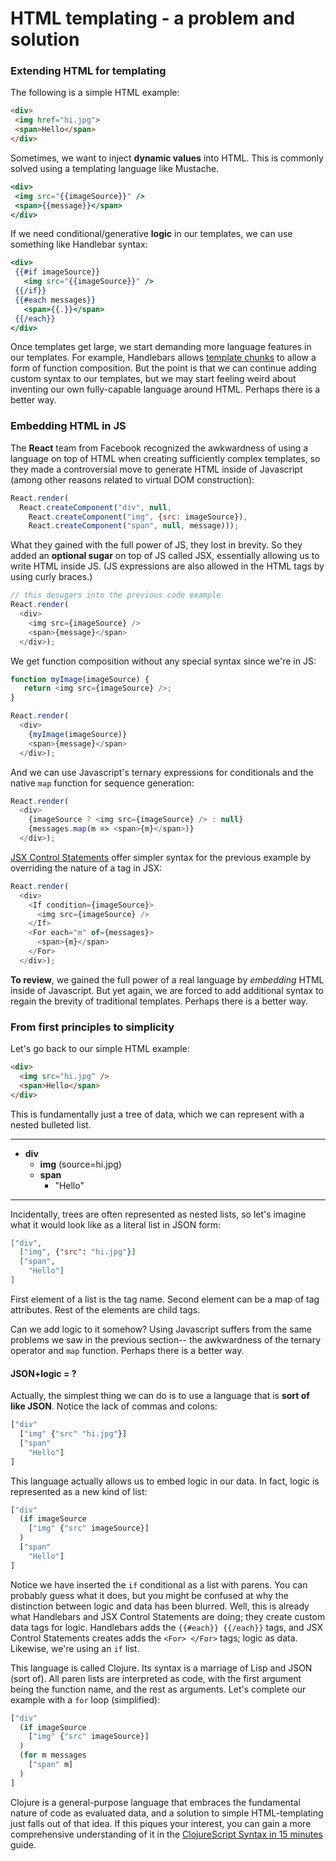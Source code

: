 # HTML templating - a problem and solution

### Extending HTML for templating

The following is a simple HTML example:

```html
<div>
 <img href="hi.jpg">
 <span>Hello</span>
</div>
```

Sometimes, we want to inject __dynamic values__ into HTML.  This is commonly
solved using a templating language like Mustache.

```handlebars
<div>
 <img src="{{imageSource}}" />
 <span>{{message}}</span>
</div>
```

If we need conditional/generative __logic__ in our templates, we can use
something like Handlebar syntax:

```handlebars
<div>
 {{#if imageSource}}
   <img src="{{imageSource}}" />
 {{/if}}
 {{#each messages}}
   <span>{{.}}</span>
 {{/each}}
</div>
```

Once templates get large, we start demanding more language features in our
templates.  For example, Handlebars allows [template
chunks](http://handlebarsjs.com/#helpers) to allow a form of function
composition.  But the point is that we can continue adding custom syntax to our
templates, but we may start feeling weird about inventing our own fully-capable
language around HTML.  Perhaps there is a better way.

### Embedding HTML in JS

The __React__ team from Facebook recognized the awkwardness of using a language
on top of HTML when creating sufficiently complex templates, so they made a
controversial move to generate HTML inside of Javascript (among other reasons
related to virtual DOM construction):

```javascript
React.render(
  React.createComponent("div", null,
    React.createComponent("img", {src: imageSource}),
    React.createComponent("span", null, message)));
```

What they gained with the full power of JS, they lost in brevity.  So they
added an __optional sugar__ on top of JS called JSX, essentially allowing us to
write HTML inside JS. (JS expressions are also allowed in the HTML tags by
using curly braces.)

```javascript
// this desugars into the previous code example
React.render(
  <div>
    <img src={imageSource} />
    <span>{message}</span>
  </div>);
```

We get function composition without any special syntax since we're in JS:

```javascript
function myImage(imageSource) {
   return <img src={imageSource} />;
}

React.render(
  <div>
    {myImage(imageSource)}
    <span>{message}</span>
  </div>);
```

And we can use Javascript's ternary expressions for conditionals and the native
`map` function for sequence generation:

```javascript
React.render(
  <div>
    {imageSource ? <img src={imageSource} /> : null}
    {messages.map(m => <span>{m}</span>)}
  </div>);
```

[JSX Control Statements](https://github.com/valtech-au/jsx-control-statements)
offer simpler syntax for the previous example by overriding the nature of a tag
in JSX:

```javascript
React.render(
  <div>
    <If condition={imageSource}>
      <img src={imageSource} />
    </If>
    <For each="m" of={messages}>
      <span>{m}</span>
    </For>
  </div>);
```

__To review__, we gained the full power of a real language by _embedding_ HTML
inside of Javascript.  But yet again, we are forced to add additional syntax to
regain the brevity of traditional templates.  Perhaps there is a better way.

### From first principles to simplicity

Let's go back to our simple HTML example:

```html
<div>
  <img src="hi.jpg" />
  <span>Hello</span>
</div>
```

This is fundamentally just a tree of data, which we can represent with a nested
bulleted list.

----

- __div__
  - __img__ (source=hi.jpg)
  - __span__
    - "Hello"

----

Incidentally, trees are often represented as nested lists, so let's imagine
what it would look like as a literal list in JSON form:

```json
["div",
  ["img", {"src": "hi.jpg"}]
  ["span",
    "Hello"]
]
```

First element of a list is the tag name.  Second element can be a map of tag
attributes.  Rest of the elements are child tags.

Can we add logic to it somehow?  Using Javascript suffers from the same
problems we saw in the previous section-- the awkwardness of the ternary
operator and `map` function.  Perhaps there is a better way.

#### JSON+logic = ?

Actually, the simplest thing we can do is to use a language that is __sort of
like JSON__.  Notice the lack of commas and colons:

```clojure
["div"
  ["img" {"src" "hi.jpg"}]
  ["span"
    "Hello"]
]
```

This language actually allows us to embed logic in our data.  In fact, logic is
represented as a new kind of list:

```clojure
["div"
  (if imageSource
    ["img" {"src" imageSource}]
  )
  ["span"
    "Hello"]
]
```

Notice we have inserted the `if` conditional as a list with parens.  You can
probably guess what it does, but you might be confused at why the distinction
between logic and data has been blurred.  Well, this is already what Handlebars
and JSX Control Statements are doing; they create custom data tags for logic.
Handlebars adds the `{{#each}} {{/each}}` tags, and JSX Control Statements
creates adds the `<For> </For>` tags; logic as data.  Likewise, we're using an
`if` list.

This language is called Clojure.  Its syntax is a marriage of Lisp and JSON
(sort of).  All paren lists are interpreted as code, with the first argument
being the function name, and the rest as arguments.  Let's complete our example
with a `for` loop (simplified):

```clojure
["div"
  (if imageSource
    ["img" {"src" imageSource}]
  )
  (for m messages
    ["span" m]
  )
]
```

Clojure is a general-purpose language that embraces the fundamental nature of
code as evaluated data, and a solution to simple HTML-templating just falls out
of that idea.  If this piques your interest, you can gain a more comprehensive
understanding of it in the [ClojureScript Syntax in 15
minutes](https://github.com/shaunlebron/ClojureScript-Syntax-in-15-minutes)
guide.

